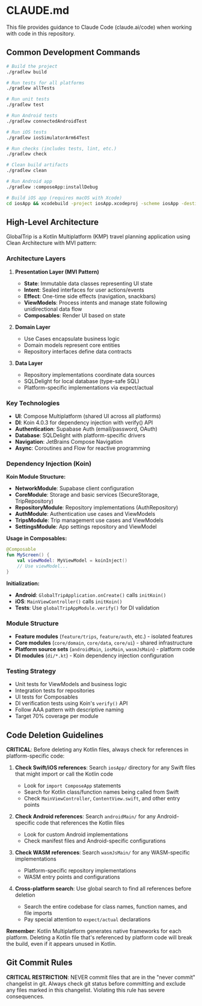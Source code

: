 # CLAUDE.md

This file provides guidance to Claude Code (claude.ai/code) when working with code in this repository.

## Common Development Commands

```bash
# Build the project
./gradlew build

# Run tests for all platforms
./gradlew allTests

# Run unit tests
./gradlew test

# Run Android tests
./gradlew connectedAndroidTest

# Run iOS tests  
./gradlew iosSimulatorArm64Test

# Run checks (includes tests, lint, etc.)
./gradlew check

# Clean build artifacts
./gradlew clean

# Run Android app
./gradlew :composeApp:installDebug

# Build iOS app (requires macOS with Xcode)
cd iosApp && xcodebuild -project iosApp.xcodeproj -scheme iosApp -destination 'platform=iOS Simulator,name=iPhone 15'
```

## High-Level Architecture

GlobalTrip is a Kotlin Multiplatform (KMP) travel planning application using Clean Architecture with MVI pattern:

### Architecture Layers

1. **Presentation Layer (MVI Pattern)**
   - **State**: Immutable data classes representing UI state
   - **Intent**: Sealed interfaces for user actions/events  
   - **Effect**: One-time side effects (navigation, snackbars)
   - **ViewModels**: Process intents and manage state following unidirectional data flow
   - **Composables**: Render UI based on state

2. **Domain Layer**
   - Use Cases encapsulate business logic
   - Domain models represent core entities
   - Repository interfaces define data contracts

3. **Data Layer**
   - Repository implementations coordinate data sources
   - SQLDelight for local database (type-safe SQL)
   - Platform-specific implementations via expect/actual

### Key Technologies

- **UI**: Compose Multiplatform (shared UI across all platforms)
- **DI**: Koin 4.0.3 for dependency injection with verify() API
- **Authentication**: Supabase Auth (email/password, OAuth)
- **Database**: SQLDelight with platform-specific drivers
- **Navigation**: JetBrains Compose Navigation
- **Async**: Coroutines and Flow for reactive programming

### Dependency Injection (Koin)

**Koin Module Structure:**
- **NetworkModule**: Supabase client configuration
- **CoreModule**: Storage and basic services (SecureStorage, TripRepository)
- **RepositoryModule**: Repository implementations (AuthRepository)
- **AuthModule**: Authentication use cases and ViewModels
- **TripsModule**: Trip management use cases and ViewModels
- **SettingsModule**: App settings repository and ViewModel

**Usage in Composables:**
```kotlin
@Composable
fun MyScreen() {
    val viewModel: MyViewModel = koinInject()
    // Use viewModel...
}
```

**Initialization:**
- **Android**: `GlobalTripApplication.onCreate()` calls `initKoin()`
- **iOS**: `MainViewController()` calls `initKoin()`
- **Tests**: Use `globalTripAppModule.verify()` for DI validation

### Module Structure

- **Feature modules** (`feature/trips`, `feature/auth`, etc.) - isolated features
- **Core modules** (`core/domain`, `core/data`, `core/ui`) - shared infrastructure
- **Platform source sets** (`androidMain`, `iosMain`, `wasmJsMain`) - platform code
- **DI modules** (`di/*.kt`) - Koin dependency injection configuration

### Testing Strategy

- Unit tests for ViewModels and business logic
- Integration tests for repositories  
- UI tests for Composables
- DI verification tests using Koin's `verify()` API
- Follow AAA pattern with descriptive naming
- Target 70% coverage per module

## Code Deletion Guidelines

**CRITICAL**: Before deleting any Kotlin files, always check for references in platform-specific code:

1. **Check Swift/iOS references**: Search `iosApp/` directory for any Swift files that might import or call the Kotlin code
   - Look for `import ComposeApp` statements
   - Search for Kotlin class/function names being called from Swift
   - Check `MainViewController`, `ContentView.swift`, and other entry points

2. **Check Android references**: Search `androidMain/` for any Android-specific code that references the Kotlin files
   - Look for custom Android implementations
   - Check manifest files and Android-specific configurations

3. **Check WASM references**: Search `wasmJsMain/` for any WASM-specific implementations
   - Platform-specific repository implementations
   - WASM entry points and configurations

4. **Cross-platform search**: Use global search to find all references before deletion
   - Search the entire codebase for class names, function names, and file imports
   - Pay special attention to `expect/actual` declarations

**Remember**: Kotlin Multiplatform generates native frameworks for each platform. Deleting a Kotlin file that's referenced by platform code will break the build, even if it appears unused in Kotlin.

## Git Commit Rules

**CRITICAL RESTRICTION**: NEVER commit files that are in the "never commit" changelist in git. Always check git status before committing and exclude any files marked in this changelist. Violating this rule has severe consequences.
